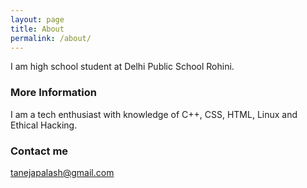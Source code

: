 ```yaml
---
layout: page
title: About
permalink: /about/
---
```


I am high school student at Delhi Public School Rohini.

### More Information

I am a tech enthusiast with knowledge of C++, CSS, HTML, Linux and Ethical Hacking.

### Contact me

[tanejapalash@gmail.com](mailto:tanejapalash@gmail.com)
